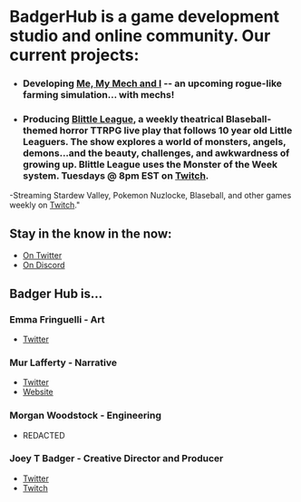 # BadgerHub is a game development studio and online community. Our current projects:

- ### Developing [Me, My Mech and I](https://memymech.com) -- an upcoming rogue-like farming simulation... with mechs!
- ### Producing [Blittle League](https://blittleleague.com), a weekly theatrical Blaseball-themed horror TTRPG live play that follows 10 year old Little Leaguers. The show explores a world of monsters, angels, demons...and the beauty, challenges, and awkwardness of growing up. Blittle League uses the Monster of the Week system. Tuesdays @ 8pm EST on [Twitch](https://twitch.tv/BadgerHub).
-Streaming Stardew Valley, Pokemon Nuzlocke, Blaseball, and other games weekly on [Twitch](https://twitch.tv/BadgerHub)."

## Stay in the know in the now:
- [On Twitter](https://twitter.com/badgerhub)
- [On Discord](https://discord.com/invite/djnY9MP8nN)

## Badger Hub is...

### **Emma Fringuelli** - Art
- [Twitter](https://twitter.com/emfring)

### **Mur Lafferty** - Narrative
- [Twitter](https://twitter.com/mightymur)
- [Website](https://murverse.com/)

### **Morgan Woodstock** - Engineering
- REDACTED

### **Joey T Badger** - Creative Director and Producer
- [Twitter](https://twitter.com/JoeyTBadger)
- [Twitch](https://twitch.tv/BadgerHub)
